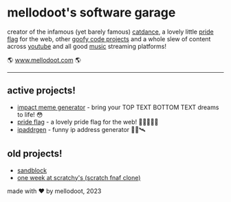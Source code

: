 # mellodoot's software garage

creator of the infamous (yet barely famous) [catdance](https://catdance.xyz), a lovely little [pride flag](https://github.com/mellodoot/prideflag) for the web, other [goofy code projects](https://github.com/mellodoot?tab=repositories) and a whole slew of content across [youtube](https://youtube.com/mellodoot) and all good [music](https://mellodoot.com/music) streaming platforms! 

🌎 www.mellodoot.com 🌎

---

## active projects!
- [impact meme generator](https://github.com/mellodoot/impact-meme-generator) - bring your TOP TEXT BOTTOM TEXT dreams to life! 😳
- [pride flag](https://github.com/mellodoot/prideflag) - a lovely pride flag for the web! 🏳️‍🌈🏳️‍⚧️💖
- [ipaddrgen](https://github.com/mellodoot/ipaddrgen) - funny ip address generator 👩‍💻🛰️

## old projects!
- [sandblock](https://github.com/mellodoot/sandblock)
- [one week at scratchy's (scratch fnaf clone)](https://drive.google.com/drive/folders/11uusTsXxFeuCs9FWXo7qV1Mk3bYxALG-)

made with ❤️ by mellodoot, 2023
